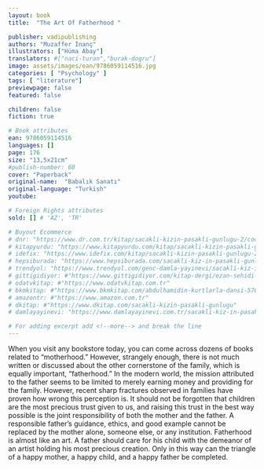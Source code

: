 ```yaml
---
layout: book
title:  "The Art Of Fatherhood "

publisher: vadipublishing
authors: "Muzaffer İnanç"
illustrators: ["Hüma Abay"]
translators: #["naci-turan","burak-dogru"]
image: assets/images/ean/9786059114516.jpg
categories: [ "Psychology" ]
tags: [ "literature"]
previewpage: false
featured: false

children: false
fiction: true

# Book attributes
ean: 9786059114516
languages: []
page: 176
size: "13,5x21cm"
#publish-number: 60
cover: "Paperback"
original-name:  "Babalık Sanatı"
original-language: "Turkish"
youtube:

# Foreign Rights attributes
sold: [] # 'AZ', 'TR'

# Buyout Ecommerce
# dnr: "https://www.dr.com.tr/kitap/sacakli-kizin-pasakli-gunlugu-2/cocuk-ve-genclik/genclik-10-yas/roman-oyku/urunno=0001893059001"
# kitapyurdu: "https://www.kitapyurdu.com/kitap/sacakli-kizin-pasakli-gunlugu-2-/560122.html&filter_name=Sa%C3%A7akl%C4%B1+K%C4%B1z%27%C4%B1n+Pasakl%C4%B1+G%C3%BCnl%C3%BC%C4%9F%C3%BC+2"
# idefix: "https://www.idefix.com/kitap/sacakli-kizin-pasakli-gunlugu-2/cocuk-ve-genclik/genclik-10-yas/roman-oyku/urunno=0001893059001"
# hepsiburada: "https://www.hepsiburada.com/sacakli-kiz-in-pasakli-gunlugu-2-damla-yayinevi-p-HBV000012ER86"
# trendyol: "https://www.trendyol.com/genc-damla-yayinevi/sacakli-kiz-in-pasakli-gunlugu-2-p-54825777"
# gittigidiyor: #"https://www.gittigidiyor.com/kitap-dergi/ezan-sehidi-adnan-menderes_pdp_732728793"
# odatvkitap: #"https://www.odatvkitap.com.tr"
# bkmkitap: #"https://www.bkmkitap.com/abdulhamidin-kurtlarla-dansi-578226"
# amazontr: #"https://www.amazon.com.tr"
# dkitap: #"https://www.dkitap.com/sacakli-kizin-pasakli-gunlugu"
# damlayayinevi: "https://www.damlayayinevi.com.tr/sacakli-kiz-in-pasakli-gunlugu-2-bu-iste-bi-terslik-var"

# For adding excerpt add <!--more--> and break the line
---
```

When you visit any bookstore today, you can come
across dozens of books related to “motherhood.” However, strangely enough, there is not much written or discussed about the other cornerstone of the family, which
is equally important, “fatherhood.” In the modern world,
the mission attributed to the father seems to be limited
to merely earning money and providing for the family.
However, recent sharp fractures observed in families
have proven how wrong this perception is. It should not
be forgotten that children are the most precious trust
given to us, and raising this trust in the best way possible is the joint responsibility of both the mother and
the father. A responsible father’s guidance, ethics, and
good example cannot be replaced by the mother alone,
someone else, or any institution.
Fatherhood is almost like an art. A father should care
for his child with the demeanor of an artist holding his
most precious creation. Only in this way can the triangle
of a happy mother, a happy child, and a happy father be
completed.
<!--more--> 

